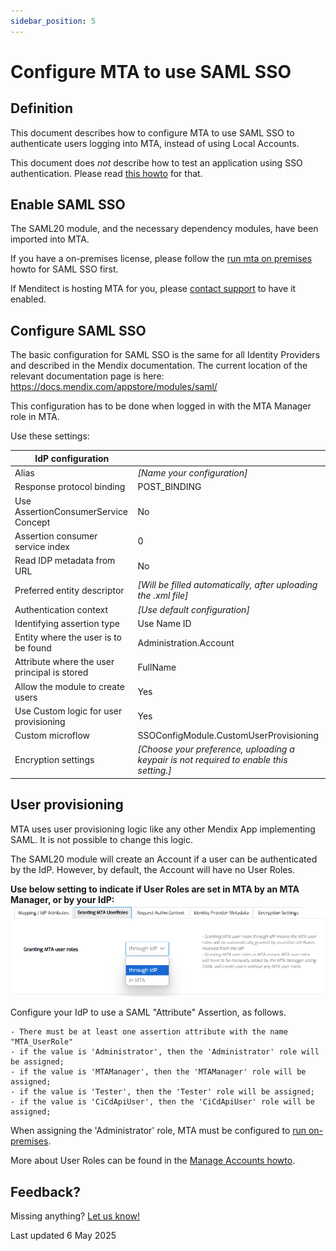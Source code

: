 ```yaml
---
sidebar_position: 5
---
```


# Configure MTA to use SAML SSO

## Definition

This document describes how to configure MTA to use SAML SSO to authenticate users logging into MTA, instead of using Local Accounts.

This document does *not* describe how to test an application using SSO authentication. Please read [this howto](../design-tests/test-without-local-account) for that.

## Enable SAML SSO
The SAML20 module, and the necessary dependency modules, have been imported into MTA. 

If you have a on-premises license, please follow the [run mta on premises](../host-and-deploy/manage-mta-deployment#saml-sso) howto for SAML SSO first.

If Menditect is hosting MTA for you, please [contact support](mailto:support@menditect.com) to have it enabled. 


## Configure SAML SSO

The basic configuration for SAML SSO is the same for all Identity Providers and described in the Mendix documentation. The current location of the relevant documentation page is here: https://docs.mendix.com/appstore/modules/saml/

This configuration has to be done when logged in with the MTA Manager role in MTA.

Use these settings:

| IdP configuration                            |                                                                                         |
| -------------------------------------------- | --------------------------------------------------------------------------------------- |
| Alias                                        | *[Name your configuration]*                                                             |
| Response protocol binding                    | POST_BINDING                                                                            |
| Use AssertionConsumerService Concept         | No                                                                                      |
| Assertion consumer service index             | 0                                                                                       |
| Read IDP metadata from URL                   | No                                                                                      |
| Preferred entity descriptor                  | *[Will be filled automatically, after uploading the .xml file]*                         |
| Authentication context                       | *[Use default configuration]*                                                           |
| Identifying assertion type                   | Use Name ID                                                                             |
| Entity where the user is to be found         | Administration.Account                                                                  |
| Attribute where the user principal is stored | FullName                                                                                |
| Allow the module to create users             | Yes                                                                                     |
| Use Custom logic for user provisioning       | Yes                                                                                     |
| Custom microflow                             | SSOConfigModule.CustomUserProvisioning                                                  |
| Encryption settings                          | *[Choose your preference, uploading a keypair is not required to enable this setting.]* |


## User provisioning

MTA uses user provisioning logic like any other Mendix App implementing SAML. It is not possible to change this logic.

The SAML20 module will create an Account if a user can be authenticated by the IdP. However, by default, the Account will have no User Roles. 

**Use below setting to indicate if User Roles are set in MTA by an MTA Manager, or by your IdP:**
![SAML set User Roles](../images/saml-roles.png)

Configure your IdP to use a SAML "Attribute" Assertion, as follows.

```
- There must be at least one assertion attribute with the name "MTA_UserRole"
- if the value is 'Administrator', then the 'Administrator' role will be assigned;
- if the value is 'MTAManager', then the 'MTAManager' role will be assigned;
- if the value is 'Tester', then the 'Tester' role will be assigned;
- if the value is 'CiCdApiUser', then the 'CiCdApiUser' role will be assigned;
```

When assigning the 'Administrator' role, MTA must be configured to [run on-premises](../host-and-deploy/manage-mta-deployment).

More about User Roles can be found in the [Manage Accounts howto](manage-accounts#mta-user-roles).

## Feedback?
Missing anything? [Let us know!](mailto:support@menditect.com)

Last updated 6 May 2025

